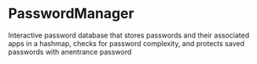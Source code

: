 # PasswordManager
Interactive password database that stores passwords and their associated apps in a hashmap, checks for password complexity, and protects saved passwords with anentrance  password
